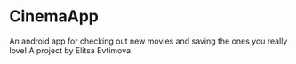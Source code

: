 # CinemaApp
An android app for checking out new movies and saving the ones you really love! A project by Elitsa Evtimova.
